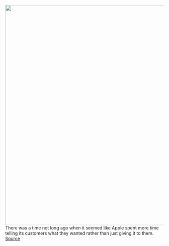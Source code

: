 <img src='https://cdn.vox-cdn.com/thumbor/_6e5SSyKJeXl0mIRGUiKHk9lwvQ=/0x0:1960x1306/1200x800/filters:focal(824x497:1136x809)/cdn.vox-cdn.com/uploads/chorus_image/image/70600253/Apple_Mac_Studio_back_220308.0.jpg' width='700px' /><br/>
There was a time not long ago when it seemed like Apple spent more time telling its customers what they wanted rather than just giving it to them.
<a href='https://www.theverge.com/2022/3/9/22968839/apple-mac-studio-display-m1-ultra-strategy-users'> Source <a/>